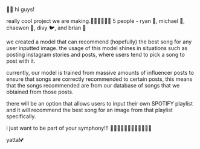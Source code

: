 👋👋 hi guys!

really cool project we are making.🤩🤩🤩🦎🦖🦕
5 people - ryan 🦧,  michael 🦫, chaewon 🐒, divy :bird:, and brian 🦔

we created a model that can recommend (hopefully) the best song for any user inputted image. 
the usage of this model shines in situations such as posting instagram stories and posts, where users tend to pick a song to post with it.

currently, our model is trained from massive amounts of influencer posts to ensure that songs are correctly recommended to certain posts, 
this means that the songs recommended are from our database of songs that we obtained from those posts.

there will be an option that allows users to input their own SPOTIFY playlist and it will recommend the best song for an image from that playlist specifically.

i just want to be part of your symphony!!! 🌈🌈🌈🐬🐬🐬🌼🌼🌼🍉🍉🍇

yatta!💕
